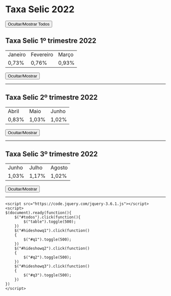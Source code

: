 <!DOCTYPE html>
<html lang="en">
<head>
    <meta charset="UTF-8">
    <meta http-equiv="X-UA-Compatible" content="IE=edge">
    <meta name="viewport" content="width=device-width, initial-scale=1.0">
    <title>Taxa Selic 2022</title>
</head>
<body>
    <h1>Taxa Selic 2022</h1>
    <button id="todos">Ocultar/Mostrar Todos</button>
    <br>
        <h2>Taxa Selic 1º trimestre 2022</h2>
        <table id="q1">
            <tr>
                <td>Janeiro</td>
                <td>Fevereiro</td>
                <td>Março</td>
            </tr>
            <tr>
                <td>0,73%</td>
                <td>0,76%</td>
                <td>0,93%</td>
            </tr>
        </table>
    <button id="hideshowq1">Ocultar/Mostrar</button>
    <hr>
        <h2>Taxa Selic 2º trimestre 2022</h2>
        <table id="q2">
            <tr>
                <td>Abril</td>
                <td>Maio</td>
                <td>Junho</td>
            </tr>
            <tr>
                <td>0,83%</td>
                <td>1,03%</td>
                <td>1,02%</td>
            </tr>
        </table>
    <button id="hideshowq2">Ocultar/Mostrar</button>
    <hr>
        <h2>Taxa Selic 3º trimestre 2022</h2>
        <table id="q3">
            <tr>
                <td>Junho</td>
                <td>Julho</td>
                <td>Agosto</td>
            </tr>
            <tr>
                <td>1,03%</td>
                <td>1,17%</td>
                <td>1,02%</td>
            </tr>
        </table>
    <button id="hideshowq3">Ocultar/Mostrar</button>
    <hr>
    
    <script src="https://code.jquery.com/jquery-3.6.1.js"></script>
    <script>
    $(document).ready(function(){
        $("#todos").click(function(){
            $("table").toggle(500);
        })
        $("#hideshowq1").click(function()
        {
            $("#q1").toggle(500);
        })
        $("#hideshowq2").click(function()
        {
            $("#q2").toggle(500);
        })
        $("#hideshowq3").click(function()
        {
            $("#q3").toggle(500);
        })
    })
    </script>
</body>
</html>
